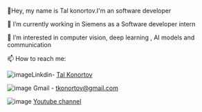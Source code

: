  👋Hey, my name is Tal konortov.I'm an software developer
 
 🌱 I’m currently working in Siemens as a Software developer intern 
 
 👀 I’m interested in computer vision, deep learning , AI models and communication
 
 📫 How to reach me:
 
 ![image](https://user-images.githubusercontent.com/67896736/155846401-8dbbd64a-5a11-44b6-93ef-3eb34f1c22db.png)Linkdin- [Tal Konortov](linkedin.com/in/tal-konortov-57aa77157)
    
 ![image](https://user-images.githubusercontent.com/67896736/155846583-bf82ea9d-0936-4bc5-9189-72e688031862.png)
Gmail - tkonortov@gmail.com

 ![image](https://user-images.githubusercontent.com/67896736/155846426-00ecd086-cb65-4e04-ba3b-a9dcbddbab3c.png)
[Youtube channel](https://youtube.com/channel/UCV3s2Rs3nAao-BjxNZaCWfQ)
    
